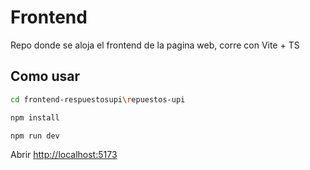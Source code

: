 # Frontend

Repo donde se aloja el frontend de la pagina web, corre con Vite + TS

## Como usar

```bash
cd frontend-respuestosupi\repuestos-upi

npm install

npm run dev
```

Abrir [http://localhost:5173](http://localhost:5173/)